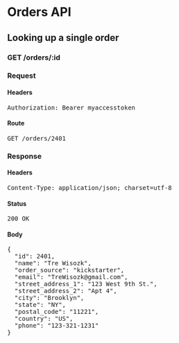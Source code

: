 # Orders API

## Looking up a single order

### GET /orders/:id
### Request

#### Headers

<pre>Authorization: Bearer myaccesstoken</pre>

#### Route

<pre>GET /orders/2401</pre>

### Response

#### Headers

<pre>Content-Type: application/json; charset=utf-8</pre>

#### Status

<pre>200 OK</pre>

#### Body

<pre>{
  "id": 2401,
  "name": "Tre Wisozk",
  "order_source": "kickstarter",
  "email": "TreWisozk@gmail.com",
  "street_address_1": "123 West 9th St.",
  "street_address_2": "Apt 4",
  "city": "Brooklyn",
  "state": "NY",
  "postal_code": "11221",
  "country": "US",
  "phone": "123-321-1231"
}</pre>
